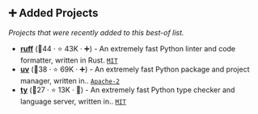 ## ➕ Added Projects

_Projects that were recently added to this best-of list._

- <b><a href="https://github.com/astral-sh/ruff">ruff</a></b> (🥇44 ·  ⭐ 43K · ➕) - An extremely fast Python linter and code formatter, written in Rust. <code><a href="http://bit.ly/34MBwT8">MIT</a></code> <code><img src="https://images.icon-icons.com/2699/PNG/512/rust_lang_logo_icon_169776.png" style="display:inline;" width="13" height="13"></code>
- <b><a href="https://github.com/astral-sh/uv">uv</a></b> (🥇38 ·  ⭐ 69K · ➕) - An extremely fast Python package and project manager, written in.. <code><a href="http://bit.ly/3nYMfla">Apache-2</a></code> <code><img src="https://images.icon-icons.com/2699/PNG/512/rust_lang_logo_icon_169776.png" style="display:inline;" width="13" height="13"></code>
- <b><a href="https://github.com/astral-sh/ty">ty</a></b> (🥇27 ·  ⭐ 13K · 🐣) - An extremely fast Python type checker and language server, written in.. <code><a href="http://bit.ly/34MBwT8">MIT</a></code> <code><img src="https://images.icon-icons.com/2699/PNG/512/rust_lang_logo_icon_169776.png" style="display:inline;" width="13" height="13"></code>

